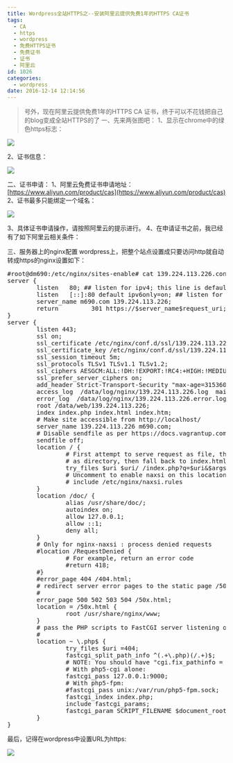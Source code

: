 ```yaml
---
title: Wordpress全站HTTPS之--安装阿里云提供免费1年的HTTPS CA证书
tags:
  - CA
  - https
  - wordpress
  - 免费HTTPS证书
  - 免费证书
  - 证书
  - 阿里云
id: 1026
categories:
  - wordpress
date: 2016-12-14 12:14:56
---
```


> 号外，现在阿里云提供免费1年的HTTPS CA 证书，终于可以不花钱把自己的blog变成全站HTTPS的了
一、先来两张图吧：
1、显示在chrome中的绿色https标志：

![](http://www.m690.com/wp-content/uploads/2016/12/img_5850c2ba8d580.png)

2、证书信息：

![](http://www.m690.com/wp-content/uploads/2016/12/img_5850c32c1c5c7.png)

二、证书申请：
1、阿里云免费证书申请地址：
[https://www.aliyun.com/product/cas](https://www.aliyun.com/product/cas)
2、证书最多只能绑定一个域名：

![](http://www.m690.com/wp-content/uploads/2016/12/img_5850c41894e69.png)

3、具体证书申请操作，请按照阿里云的提示进行。
4、在申请证书之前，我已经有了如下阿里云相关条件：

三、服务器上的nginx配置
wordpress上，把整个站点设置成只要访问http就自动转成https的nginx设置如下：
<pre>
#root@dm690:/etc/nginx/sites-enable# cat 139.224.113.226.conf  | grep -v '^#' | grep -v "^$"
server {
        listen   80; ## listen for ipv4; this line is default and implied
        listen   [::]:80 default ipv6only=on; ## listen for ipv6
        server_name m690.com 139.224.113.226;
        return         301 https://$server_name$request_uri;
}
server {
        listen 443;
        ssl on;
        ssl_certificate /etc/nginx/conf.d/ssl/139.224.113.226.pem;
        ssl_certificate_key /etc/nginx/conf.d/ssl/139.224.113.226.key;
        ssl_session_timeout 5m;
        ssl_protocols TLSv1 TLSv1.1 TLSv1.2;
        ssl_ciphers AESGCM:ALL:!DH:!EXPORT:!RC4:+HIGH:!MEDIUM:!LOW:!aNULL:!eNULL;
        ssl_prefer_server_ciphers on;
        add_header Strict-Transport-Security "max-age=31536000"; 
        access_log  /data/log/nginx/139.224.113.226.log  main;
        error_log  /data/log/nginx/139.224.113.226.error.log;
        root /data/web/139.224.113.226; 
        index index.php index.html index.htm;
        # Make site accessible from http://localhost/
        server_name 139.224.113.226 m690.com;
        # Disable sendfile as per https://docs.vagrantup.com/v2/synced-folders/virtualbox.html
        sendfile off;
        location / {
                # First attempt to serve request as file, then
                # as directory, then fall back to index.html
                try_files $uri $uri/ /index.php?q=$uri&$args;
                # Uncomment to enable naxsi on this location
                # include /etc/nginx/naxsi.rules
        }
        location /doc/ {
                alias /usr/share/doc/;
                autoindex on;
                allow 127.0.0.1;
                allow ::1;
                deny all;
        }
        # Only for nginx-naxsi : process denied requests
        #location /RequestDenied {
                # For example, return an error code
                #return 418;
        #}
        #error_page 404 /404.html;
        # redirect server error pages to the static page /50x.html
        #
        error_page 500 502 503 504 /50x.html;
        location = /50x.html {
                root /usr/share/nginx/www;
        }
        # pass the PHP scripts to FastCGI server listening on 127.0.0.1:9000
        #
        location ~ \.php$ {
                try_files $uri =404;
                fastcgi_split_path_info ^(.+\.php)(/.+)$;
                # NOTE: You should have "cgi.fix_pathinfo = 0;" in php.ini
                # With php5-cgi alone:
                fastcgi_pass 127.0.0.1:9000;
                # With php5-fpm:
                #fastcgi_pass unix:/var/run/php5-fpm.sock;
                fastcgi_index index.php;
                include fastcgi_params;
                fastcgi_param SCRIPT_FILENAME $document_root/$fastcgi_script_name;
        }
}
</pre>
最后，记得在wordpress中设置URL为https:

![](http://www.m690.com/wp-content/uploads/2016/12/img_5850c6b373ce5.png)
